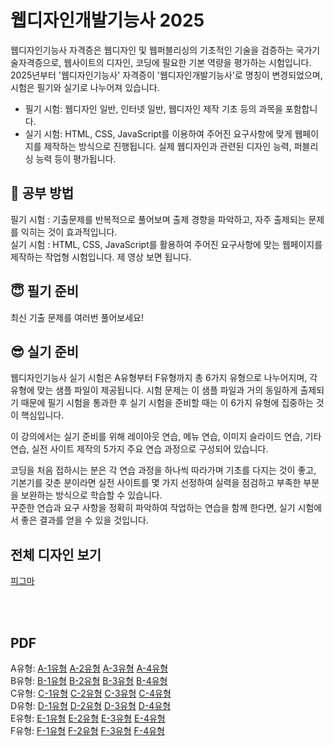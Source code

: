 # 웹디자인개발기능사 2025

웹디자인기능사 자격증은 웹디자인 및 웹퍼블리싱의 기초적인 기술을 검증하는 국가기술자격증으로, 웹사이트의 디자인, 코딩에 필요한 기본 역량을 평가하는 시험입니다.
2025년부터 '웹디자인기능사' 자격증이 '웹디자인개발기능사'로 명칭이 변경되었으며, 시험은 필기와 실기로 나누어져 있습니다.

- 필기 시험: 웹디자인 일반, 인터넷 일반, 웹디자인 제작 기초 등의 과목을 포함합니다.
- 실기 시험: HTML, CSS, JavaScript를 이용하여 주어진 요구사항에 맞게 웹페이지를 제작하는 방식으로 진행됩니다. 실제 웹디자인과 관련된 디자인 능력, 퍼블리싱 능력 등이 평가됩니다.

## 📕 공부 방법
필기 시험 : 기출문제를 반복적으로 풀어보며 출제 경향을 파악하고, 자주 출제되는 문제를 익히는 것이 효과적입니다.   
실기 시험 : HTML, CSS, JavaScript를 활용하여 주어진 요구사항에 맞는 웹페이지를 제작하는 작업형 시험입니다. 제 영상 보면 됩니다.   

## 😇 필기 준비
최신 기출 문제를 여러번 풀어보세요!

## 😎 실기 준비
웹디자인기능사 실기 시험은 A유형부터 F유형까지 총 6가지 유형으로 나누어지며, 각 유형에 맞는 샘플 파일이 제공됩니다. 시험 문제는 이 샘플 파일과 거의 동일하게 출제되기 때문에 필기 시험을 통과한 후 실기 시험을 준비할 때는 이 6가지 유형에 집중하는 것이 핵심입니다.       

이 강의에서는 실기 준비를 위해 레이아웃 연습, 메뉴 연습, 이미지 슬라이드 연습, 기타 연습, 실전 사이트 제작의 5가지 주요 연습 과정으로 구성되어 있습니다.     

코딩을 처음 접하시는 분은 각 연습 과정을 하나씩 따라가며 기초를 다지는 것이 좋고, 
기본기를 갖춘 분이라면 실전 사이트를 몇 가지 선정하여 실력을 점검하고 부족한 부분을 보완하는 방식으로 학습할 수 있습니다.    
꾸준한 연습과 요구 사항을 정확히 파악하여 작업하는 연습을 함께 한다면, 실기 시험에서 좋은 결과를 얻을 수 있을 것입니다.    

## 전체 디자인 보기
[피그마](https://www.figma.com/design/8onnvYgsYVksIZrIn5RI5g/%EC%9B%B9%EB%94%94%EC%9E%90%EC%9D%B8%EA%B0%9C%EB%B0%9C%EA%B8%B0%EB%8A%A5%EC%82%AC-2025?node-id=0-1&t=0FT1lSJsRIIUnzff-1)

<br><br>
## PDF 
A유형: [A-1유형](https://websseu.github.io/webdesign2025/pdf/A-1.pdf) [A-2유형](https://websseu.github.io/webdesign2025/pdf/A-2.pdf) [A-3유형](https://websseu.github.io/webdesign2025/pdf/A-3.pdf) [A-4유형](https://websseu.github.io/webdesign2025/pdf/A-4.pdf)   
B유형: [B-1유형](https://websseu.github.io/webdesign2025/pdf/B-1.pdf) [B-2유형](https://websseu.github.io/webdesign2025/pdf/B-2.pdf) [B-3유형](https://websseu.github.io/webdesign2025/pdf/B-3.pdf) [B-4유형](https://websseu.github.io/webdesign2025/pdf/B-4.pdf)   
C유형: [C-1유형](https://websseu.github.io/webdesign2025/pdf/C-1.pdf) [C-2유형](https://websseu.github.io/webdesign2025/pdf/C-2.pdf) [C-3유형](https://websseu.github.io/webdesign2025/pdf/C-3.pdf) [C-4유형](https://websseu.github.io/webdesign2025/pdf/C-4.pdf)   
D유형: [D-1유형](https://websseu.github.io/webdesign2025/pdf/D-1.pdf) [D-2유형](https://websseu.github.io/webdesign2025/pdf/D-2.pdf) [D-3유형](https://websseu.github.io/webdesign2025/pdf/D-3.pdf) [D-4유형](https://websseu.github.io/webdesign2025/pdf/D-4.pdf)   
E유형: [E-1유형](https://websseu.github.io/webdesign2025/pdf/E-1.pdf) [E-2유형](https://websseu.github.io/webdesign2025/pdf/E-2.pdf) [E-3유형](https://websseu.github.io/webdesign2025/pdf/E-3.pdf) [E-4유형](https://websseu.github.io/webdesign2025/pdf/E-4.pdf)   
F유형: [F-1유형](https://websseu.github.io/webdesign2025/pdf/F-1.pdf) [F-2유형](https://websseu.github.io/webdesign2025/pdf/F-2.pdf) [F-3유형](https://websseu.github.io/webdesign2025/pdf/F-3.pdf) [F-4유형](https://websseu.github.io/webdesign2025/pdf/F-4.pdf)     
